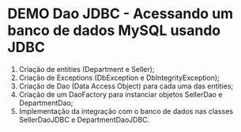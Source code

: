 # DEMO Dao JDBC - Acessando um banco de dados MySQL usando JDBC

1. Criação de entities (Department e Seller);
2. Criação de Exceptions (DbException e DbIntegrityException);
3. Criação de Dao (Data Access Object) para cada uma das entities;
4. Criação de um DaoFactory para instanciar objetos SellerDao e DepartmentDao;
5. Implementação da integração com o banco de dados nas classes SellerDaoJDBC e DepartmentDaoJDBC.
